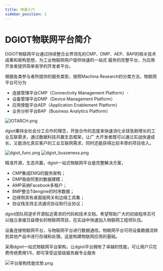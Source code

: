 ```yaml
---
title: 快速入门
sidebar_position: 1
---
```


# DGIOT物联网平台简介

   DGIOT物联网平台通过持续整合业界领先的CMP、DMP、AEP、BAP的相关技术成果和架构思想，为工业物联网用户提供快速的一站式
   服务的完整平台，为应用开发者提供简单易学的开发者平台。
   
   根据各类参与者所提供的服务类型，按照Machina Research的分类方法，物联网平台可分为
   - 连接管理平台CMP（Connectivity Management Platform）-
   - 设备管理平台DMP（Device Management Platform）
   - 应用使能平台AEP（Application Enablement Platform）
   - 业务分析平台BAP（Business Analytics Platform）
  

  ![IOTARCH.png](http://dgiot-1253666439.cos.ap-shanghai-fsi.myqcloud.com/shuwa_tech/zh/backend/dgiot/IOTARCH.png)
  
   dgiot秉持全社会分工合作的理念，开放合作的态度来快速消化全球急剧增长的工业互联需求，通过数据科技共赢生态框架，让广
   大开发者既可以通过实战快速成长，又能消化真实客户的工业互联网需求，同时还能获得比较丰厚的项目收入。
  
 
  ![dgiot_func.png](http://dgiot-1253666439.cos.ap-shanghai-fsi.myqcloud.com/shuwa_tech/zh/backend/dgiot/dgiot_func.png)
  ![dgiot_busseness.png](http://dgiot-1253666439.cos.ap-shanghai-fsi.myqcloud.com/shuwa_tech/zh/backend/dgiot/dgiot_busseness.png)
   
   精准开源，生态共赢，dgiot一站式物联网平台是完整解决方案，
   - CMP集成EMQ的服务架构；
   - DMP吸收阿里的数据建模；
   - AMP采纳Facebook多租户；
   - BMP整合Tdengine的时序数据；
   - 边缘侧具有桌面版网关和边缘工具集；
   - 协议栈支持主流通讯协议和行业协议；
   
   dgiot团队将逐步开源贴近需求的代码和技术文档，希望帮助广大的初级程序员可以独立承接日益增长的物联网项目，在实战中快速加入物联网工程师队伍。


设备连接物联网平台，与物联网平台进行数据通信。物联网平台可将设备数据流转到其他产品中进行存储和处理。这是构建物联网应用的基础。

采用dgiot一站式物联网平台架构，让dgiot平台拥有了卓越的性能，可让用户只花费传统费用1/5，即可享受运营级服务器专业服务 

![平台架构性能优势.png](http://dgiot-1253666439.cos.ap-shanghai-fsi.myqcloud.com/shuwa_tech/zh/product/dgiot/product_presentation/%E5%B9%B3%E5%8F%B0%E6%9E%B6%E6%9E%84%E6%80%A7%E8%83%BD%E4%BC%98%E5%8A%BF.png)
